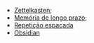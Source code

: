 - [Zettelkasten](Zettelkasten);
- [Memória de longo prazo](Memória%20de%20longo%20prazo.md);
- [Repetição espaçada](Repetição%20espaçada.md)
- [Obsidian](api/2024/06/30/2024-06-30-Obsidian.md)
